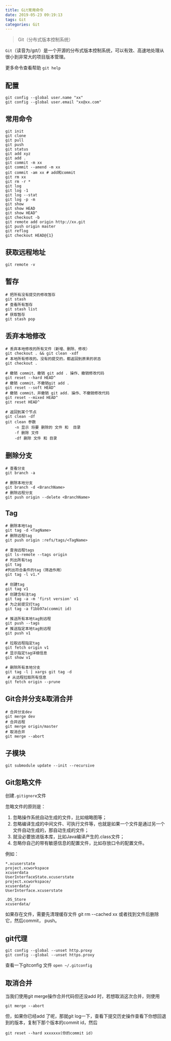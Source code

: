```yaml
---
title: Git常用命令
date: 2019-05-23 09:19:13
tags: Git
categories: Git
---
```


> Git（分布式版本控制系统）

`Git`（读音为/gɪt/）是一个开源的分布式版本控制系统，可以有效、高速地处理从很小到非常大的项目版本管理。

更多命令查看帮助 `git help`

<!-- more -->

## 配置

```shell
git config --global user.name "xx"
git config --global user.email "xx@xx.com"
```

## 常用命令

```shell
git init
git clone
git pull
git push
git status
git add xyz
git add .
git commit -m xx
git commit --amend -m xx
git commit -am xx # add和commit
git rm xx
git rm -r *
git log 
git log -1
git log --stat
git log -p -m
git show
git show HEAD
git show HEAD^
git checkout -b
git remote add origin http://xx.git
git push origin master 
git reflog
git checkout HEAD@{1}
```

## 获取远程地址

```shell
git remote -v
```

## 暂存

```shell
# 把所有没有提交的修改暂存
git stash
# 查看所有暂存
git stash list 
# 获取暂存
git stash pop
```

## 丢弃本地修改

```shell
# 丢弃本地修改的所有文件（新增、删除、修改）
git checkout . && git clean -xdf
# 本地所有修改的。没有的提交的，都返回到原来的状态
git checkout . 

# 撤销 commit、撤销 git add . 操作、撤销修改代码
git reset --hard HEAD^
# 撤销 commit、不撤销git add .
git reset --soft HEAD^
# 撤销 commit、并撤销 git add. 操作、不撤销修改代码
git reset --mixed HEAD^
git reset HEAD^

# 返回到某个节点
git clean -df 
git clean 参数
    -n 显示 将要 删除的 文件 和  目录
    -f 删除 文件
    -df 删除 文件 和 目录
```

## 删除分支

```shell
# 查看分支
git branch -a

# 删除本地分支
git branch -d <BranchName>
# 删除远程分支
git push origin --delete <BranchName> 
```

## Tag

```shell
# 删除本地tag
git tag -d <TagName>
# 删除远程tag
git push origin :refs/tags/<TagName>

# 查询远程tags
git ls-remote --tags origin  
# 列出所有tag
git tag  
#列出符合条件的tag（筛选作用）
git tag -l v1.* 

# 创建tag
git tag v1  
# 创建含标注tag
git tag -a -m 'first version' v1  
# 为之前提交打tag
git tag -a f1bb97a(commit id) 

# 推送所有本地tag到远程
git push --tags
# 推送指定本地tag到远程
git push v1  

# 拉取远程指定tag
git fetch origin v1 
# 显示指定tag详细信息
git show v1 

# 删除所有本地分支
git tag -l | xargs git tag -d  
 # 从远程拉取所有信息
git fetch origin --prune 

```

## Git合并分支&取消合并

```shell
# 合并分支dev
git merge dev
# 合并远程
git merge origin/master
# 取消合并
git merge --abort 
```

## 子模块

```shell
git submodule update --init --recursive
```

## Git忽略文件

创建`.gitignore`文件

忽略文件的原则是：

1. 忽略操作系统自动生成的文件，比如缩略图等；
2. 忽略编译生成的中间文件、可执行文件等，也就是如果一个文件是通过另一个文件自动生成的，那自动生成的文件；
3. 就没必要放进版本库，比如Java编译产生的.class文件；
4. 忽略你自己的带有敏感信息的配置文件，比如存放口令的配置文件。

例如：

```git
*.xcuserstate
project.xcworkspace
xcuserdata
UserInterfaceState.xcuserstate
project.xcworkspace/
xcuserdata/
UserInterface.xcuserstate

.DS_Store
xcuserdata/

```

如果存在文件，需要先清理缓存文件 git rm --cached xx
或者找到文件后删除它，然后commit， push。

## git代理

```shell
git config --global --unset http.proxy
git config --global --unset https.proxy
```

查看一下gitconfig 文件 `open ~/.gitconfig`

## 取消合并

当我们使用git merge操作合并代码但还没add 时，若想取消这次合并，则使用

```shell
git merge --abort
```

但，如果你已经add 了呢，那就git log一下，查看下提交历史操作查看下你想回退到的版本，复制下那个版本的commit id，然后

```shell
git reset --hard xxxxxxx(你的commit id)
```
